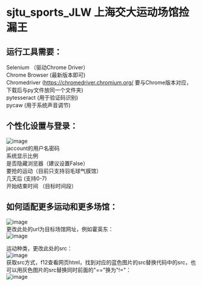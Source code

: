 # sjtu_sports_JLW 上海交大运动场馆捡漏王 
## 运行工具需要：  
Selenium  （驱动Chrome Driver）  
Chrome Browser (最新版本即可)  
Chromedriver (https://chromedriver.chromium.org/  要与Chrome版本对应，下载后与py文件放同一个文件夹)  
pytesseract (用于验证码识别)  
pycaw (用于系统声音调节)  

## 个性化设置与登录：  
![image](https://github.com/ghost-in-a-shell/sjtu_sports_JLW/assets/61978045/6586a7ef-16a2-4044-94e8-30c7b72ec37b)  
jaccount的用户名密码  
系统显示比例  
是否隐藏浏览器（建议设置False）  
要抢的运动（目前只支持羽毛球气膜馆）  
几天后 (支持0-7)  
开始结束时间 （目标时间段）  

## 如何适配更多运动和更多场馆：  
![image](https://github.com/ghost-in-a-shell/sjtu_sports_JLW/assets/61978045/dcf1d235-d92c-483f-bddf-d1dff97d543a)  
更改此处的url为目标场馆网址，例如霍英东：    
![image](https://github.com/ghost-in-a-shell/sjtu_sports_JLW/assets/61978045/b390e574-bcea-48c9-8ea1-bb644b524efc)  


  运动种类，更改此处的src：  
  ![image](https://github.com/ghost-in-a-shell/sjtu_sports_JLW/assets/61978045/a1618c52-d348-4779-bdf0-f89ddb2bd5f3)  
  获取src方式，f12查看网页html，找到对应的蓝色图片的src替换代码中的src，也可以用灰色图片的src替换同时前面的"=="换为"!="：  
  ![image](https://github.com/ghost-in-a-shell/sjtu_sports_JLW/assets/61978045/f853efd1-d73b-42e2-9d37-65b2e09f9503)

